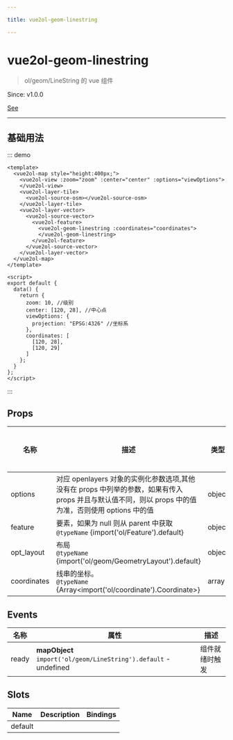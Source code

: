 ```yaml
---

title: vue2ol-geom-linestring

---
```


# vue2ol-geom-linestring

> ol/geom/LineString 的 vue 组件

Since: v1.0.0

[See](https://openlayers.org/en/latest/apidoc/module-ol_geom_LineString-LineString.html)

---

## 基础用法

::: demo

```vue
<template>
  <vue2ol-map style="height:400px;">
    <vue2ol-view :zoom="zoom" :center="center" :options="viewOptions">
    </vue2ol-view>
    <vue2ol-layer-tile>
      <vue2ol-source-osm></vue2ol-source-osm>
    </vue2ol-layer-tile>
    <vue2ol-layer-vector>
      <vue2ol-source-vector>
        <vue2ol-feature>
          <vue2ol-geom-linestring :coordinates="coordinates">
          </vue2ol-geom-linestring>
        </vue2ol-feature>
      </vue2ol-source-vector>
    </vue2ol-layer-vector>
  </vue2ol-map>
</template>

<script>
export default {
  data() {
    return {
      zoom: 10, //级别
      center: [120, 28], //中心点
      viewOptions: {
        projection: "EPSG:4326" //坐标系
      },
      coordinates: [
        [120, 28],
        [120, 29]
      ]
    };
  }
};
</script>
```

:::

## Props

| 名称        | 描述                                                                                                                                                  | 类型   | 取值范围 | 默认值 |
| ----------- | ----------------------------------------------------------------------------------------------------------------------------------------------------- | ------ | -------- | ------ |
| options     | 对应 openlayers 对象的实例化参数选项,其他没有在 props 中列举的参数，如果有传入 props 并且与默认值不同，则以 props 中的值为准，否则使用 options 中的值 | object | -        |        |
| feature     | 要素，如果为 null 则从 parent 中获取<br/>`@typeName` {import('ol/Feature').default}                                                                   | object | -        |        |
| opt_layout  | 布局<br/>`@typeName` {import('ol/geom/GeometryLayout').default}                                                                                       | object | -        |        |
| coordinates | 线串的坐标。<br/>`@typeName` {Array<import('ol/coordinate').Coordinate>}                                                                              | array  | -        |        |

## Events

| 名称  | 属性                                                             | 描述           |
| ----- | ---------------------------------------------------------------- | -------------- |
| ready | **mapObject** `import('ol/geom/LineString').default` - undefined | 组件就绪时触发 |

## Slots

| Name    | Description | Bindings |
| ------- | ----------- | -------- |
| default |             |          |
